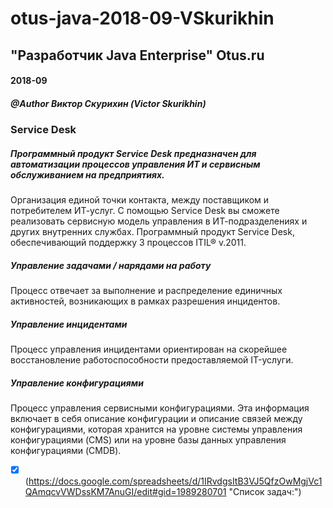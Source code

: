 # otus-java-2018-09-VSkurikhin
## "Разработчик Java Enterprise" Otus.ru

#### 2018-09
##### @Author Виктор Скурихин (Victor Skurikhin)

### Service Desk
##### Программный продукт Service Desk предназначен для автоматизации процессов управления ИТ и сервисным обслуживанием на предприятиях.
Организация единой точки контакта, между поставщиком и потребителем ИТ-услуг.
С помощью Service Desk вы сможете реализовать сервисную модель управления в ИТ-подразделениях и других внутренних службах.
Программный продукт Service Desk, обеспечивающий поддержку 3 процессов ITIL® v.2011.

##### Управление задачами / нарядами на работу 
Процесс отвечает за выполнение и распределение единичных активностей, возникающих в рамках разрешения инцидентов.

##### Управление инцидентами
Процесс управления инцидентами ориентирован на скорейшее восстановление работоспособности предоставляемой IT-услуги.

##### Управление конфигурациями
Процесс управления сервисными конфигурациями.
Эта информация включает в себя описание конфигурации и описание связей между конфигурациями, которая хранится на уровне системы управления конфигурациями (CMS) или на уровне базы данных управления конфигурациями (CMDB).

 * [x] (https://docs.google.com/spreadsheets/d/1IRvdgsItB3VJ5QfzOwMgjVc1QAmqcvVWDssKM7AnuGI/edit#gid=1989280701 "Список задач:") 
